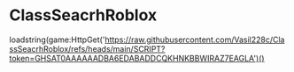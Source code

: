 # ClassSeacrhRoblox

loadstring(game:HttpGet('https://raw.githubusercontent.com/Vasil228c/ClassSeacrhRoblox/refs/heads/main/SCRIPT?token=GHSAT0AAAAAADBA6EDABADDCQKHNKBBWIRAZ7EAGLA')()
